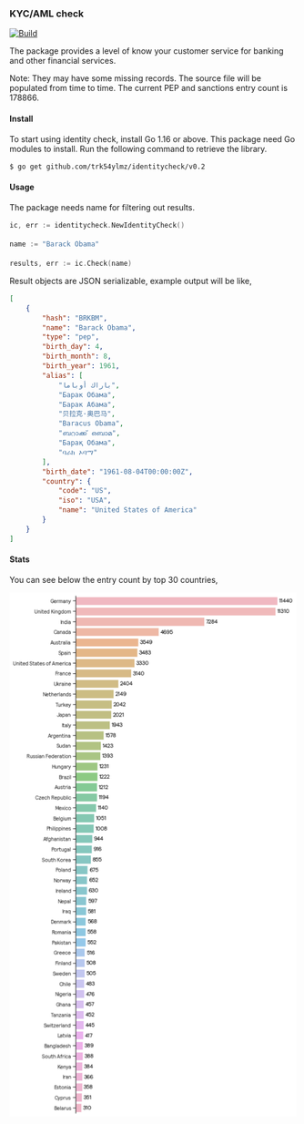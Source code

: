 ### KYC/AML check

[![Build](https://github.com/trK54Ylmz/identitycheck/actions/workflows/base.yml/badge.svg)](https://github.com/trK54Ylmz/identitycheck/actions/workflows/base.yml)

The package provides a level of know your customer service for banking and other financial services.

Note: They may have some missing records. The source file will be populated from time to time. The current PEP and sanctions entry count is 178866.

#### Install

To start using identity check, install Go 1.16 or above. This package need Go modules to install. Run the following command to retrieve the library.

```bash
$ go get github.com/trk54ylmz/identitycheck/v0.2
```

#### Usage

The package needs name for filtering out results.

```go
ic, err := identitycheck.NewIdentityCheck()

name := "Barack Obama"

results, err := ic.Check(name)
```

Result objects are JSON serializable, example output will be like,

```json
[
    {
        "hash": "BRKBM",
        "name": "Barack Obama",
        "type": "pep",
        "birth_day": 4,
        "birth_month": 8,
        "birth_year": 1961,
        "alias": [
            "باراك أوباما",
            "Барак Обама",
            "Барак Абама",
            "贝拉克·奥巴马",
            "Baracus Obama",
            "ബറാക്ക് ഒബാമ",
            "Барақ Обама",
            "ባራክ ኦባማ"
        ],
        "birth_date": "1961-08-04T00:00:00Z",
        "country": {
            "code": "US",
            "iso": "USA",
            "name": "United States of America"
        }
    }
]
```

#### Stats

You can see below the entry count by top 30 countries,

<p align="center">
    <img src="https://github.com/trK54Ylmz/identitycheck/blob/develop/country-stat.png?raw=true" width="604">
</p>
